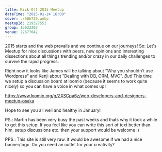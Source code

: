 ```yaml
---
title: Kick-Off 2015 Meetup
dateTime: "2015-01-24 16:00"
cover: ./506739.webp
meetupId: 219327553
group: 15632202
venue: 22577042
---
```


2015 starts and the web prevails and we continue on our journeys! So: Let's Meetup for nice discussions with peers, new opinions and interesting dissections about all things trending and/or crazy in our daily challenges to survive the rapid progress.

Right now it looks like James will be talking about "Why you shouldn't use Wordpress" and Kenji about "Dealing with DB, ORM, MVC". _But!_ This time we setup a discussion board at loomio (because it seems to work quite nicely) so you can have a voice in what comes up!

https://www.loomio.org/g/ZXSCpa6z/web-developers-and-designers-meetup-osaka

Hope to see you all well and healthy in January!

PS.: Martin has been very busy the past weeks and thats why it took a while to get this setup. If you feel like you can write this sort of text better than him, setup discussions etc. then your support would be welcome :)

PPS.: This site is still very raw. It would be awesome if we had a nice banner/logo. Do you need an outlet for your creativity?
